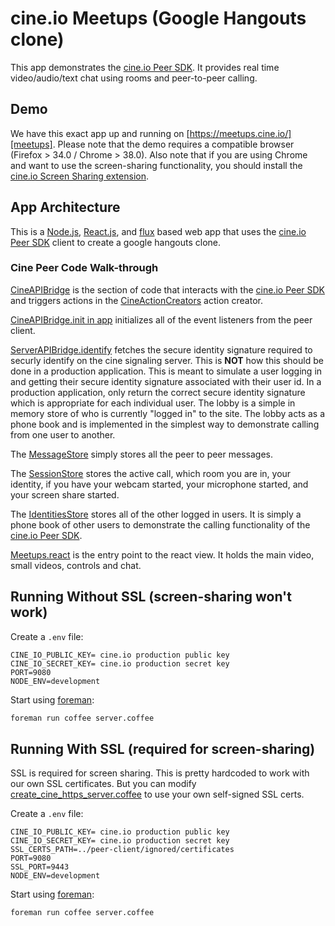 # cine.io Meetups (Google Hangouts clone)

This app demonstrates the [cine.io Peer SDK][peer]. It provides real time
video/audio/text chat using rooms and peer-to-peer calling.

## Demo

We have this exact app up and running on [https://meetups.cine.io/][meetups].
Please note that the demo requires a compatible browser (Firefox > 34.0 /
Chrome > 38.0). Also note that if you are using Chrome and want to use the
screen-sharing functionality, you should install the
[cine.io Screen Sharing extension][chrome-extension].

## App Architecture

This is a [Node.js][node], [React.js][react], and [flux][] based web app that
uses the [cine.io Peer SDK][peer-sdk] client to create a google hangouts
clone.

### Cine Peer Code Walk-through

[CineAPIBridge][] is the section of code that interacts with the
[cine.io Peer SDK][peer-sdk] and triggers actions in the [CineActionCreators][]
action creator.

[CineAPIBridge.init in app][] initializes all of the event listeners from the
peer client.

[ServerAPIBridge.identify][] fetches the secure identity signature required
to securly identify on the cine signaling server. This is __NOT__ how this
should be done in a production application. This is meant to simulate a user
logging in and getting their secure identity signature associated with their
user id. In a production application, only return the correct secure identity
signature which is appropriate for each individual user. The lobby is a simple
in memory store of who is currently "logged in" to the site. The lobby acts as
a phone book and is implemented in the simplest way to demonstrate calling
from one user to another.

The [MessageStore][] simply stores all the peer to peer messages.

The [SessionStore][] stores the active call, which room you are in, your
identity, if you have your webcam started, your microphone started, and your
screen share started.

The [IdentitiesStore][] stores all of the other logged in users. It is simply a
phone book of other users to demonstrate the calling functionality of the
[cine.io Peer SDK][peer-sdk].

[Meetups.react][] is the entry point to the react view. It holds the main video,
small videos, controls and chat.

## Running Without SSL (screen-sharing won't work)

Create a `.env` file:

```
CINE_IO_PUBLIC_KEY= cine.io production public key
CINE_IO_SECRET_KEY= cine.io production secret key
PORT=9080
NODE_ENV=development
```

Start using [foreman][]:

```bash
foreman run coffee server.coffee
```

## Running With SSL (required for screen-sharing)

SSL is required for screen sharing. This is pretty hardcoded to work with our
own SSL certificates. But you can modify [create_cine_https_server.coffee][]
to use your own self-signed SSL certs.

Create a `.env` file:

```
CINE_IO_PUBLIC_KEY= cine.io production public key
CINE_IO_SECRET_KEY= cine.io production secret key
SSL_CERTS_PATH=../peer-client/ignored/certificates
PORT=9080
SSL_PORT=9443
NODE_ENV=development
```


Start using [foreman][]:

```bash
foreman run coffee server.coffee
```


<!-- links -->

[peer]:https://www.cine.io/products/peer
[meetups]:https://meetups.cine.io/
[chrome-extension]:https://chrome.google.com/webstore/detail/cineio-screen-sharing/ancoeogeclfnhienkmfmeeomadmofhmi?hl=en-US
[node]:http://nodejs.org/
[react]:http://facebook.github.io/react/
[flux]:https://facebook.github.io/flux/
[peer-sdk]:https://github.com/cine-io/peer-js-sdk
[foreman]:https://github.com/ddollar/foreman

<!-- meetups code links -->

[CineAPIBridge]:https://github.com/cine-io/cineio-meetups/blob/master/app/utils/CineAPIBridge.coffee
[CineActionCreators]:https://github.com/cine-io/cineio-meetups/blob/master/app/actions/CineActionCreators.coffee
[CineAPIBridge.init in app]:https://github.com/cine-io/cineio-meetups/blob/master/app/app.coffee#L14
[ServerAPIBridge.identify]:https://github.com/cine-io/cineio-meetups/blob/master/app/utils/ServerAPIBridge.coffee#L15-16
[MessageStore]:https://github.com/cine-io/cineio-meetups/blob/master/app/stores/MessageStore.coffee
[SessionStore]:https://github.com/cine-io/cineio-meetups/blob/master/app/stores/SessionStore.coffee
[IdentitiesStore]:https://github.com/cine-io/cineio-meetups/blob/master/app/stores/IdentitiesStore.coffee
[Meetups.react]:https://github.com/cine-io/cineio-meetups/blob/master/app/components/Meetups.react.coffee
[create_cine_https_server.coffee]:https://github.com/cine-io/cineio-meetups/blob/master/create_cine_https_server.coffee

